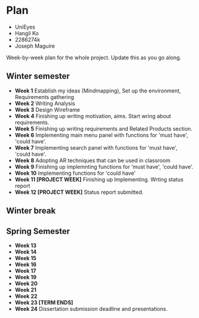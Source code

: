 # Plan

* UniEyes
* Hangil Ko
* 2286274k
* Joseph Maguire

Week-by-week plan for the whole project. Update this as you go along.

## Winter semester

* **Week 1** Establish my ideas (Mindmapping), Set up the environment, Requirements gathering
* **Week 2** Writing Analysis
* **Week 3** Design Wireframe
* **Week 4** Finishing up writing motivation, aims. Start wring about requirements.
* **Week 5** Finishing up writing requirements and Related Products section.
* **Week 6** Implementing main menu panel with functions for 'must have', 'could have'.
* **Week 7** Implementing search panel with functions for 'must have', 'could have'.
* **Week 8** Adopting AR techniques that can be used in classroom
* **Week 9** Finishing up implemnting functions for 'must have', 'could have'.
* **Week 10** Implementing functions for 'could have'
* **Week 11 [PROJECT WEEK]** Finishing up Implementing. Wrting status report 
* **Week 12 [PROJECT WEEK]** Status report submitted.

## Winter break

## Spring Semester

* **Week 13**
* **Week 14**
* **Week 15**
* **Week 16**
* **Week 17**
* **Week 19**
* **Week 20**
* **Week 21**
* **Week 22**
* **Week 23 [TERM ENDS]**
* **Week 24** Dissertation submission deadline and presentations.
